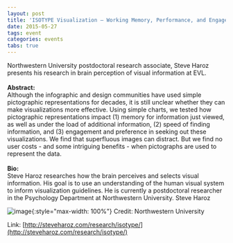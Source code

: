 ```yaml
---
layout: post
title: 'ISOTYPE Visualization – Working Memory, Performance, and Engagement with Pictographs (S. Haroz, Northwestern University)'
date: 2015-05-27
tags: event
categories: events
tabs: true
---
```


Northwestern University postdoctoral research associate, Steve Haroz presents his research in brain perception of visual information at EVL.<br><br>
<strong>Abstract:</strong><br>
Although the infographic and design communities have used simple pictographic representations for decades, it is still unclear whether they can make visualizations more effective.  Using simple charts, we tested how pictographic representations impact (1) memory for information just viewed, as well as under the load of additional information, (2) speed of finding information, and (3) engagement and preference in seeking out these visualizations.  We find that superfluous images can distract.  But we find no user costs - and some intriguing benefits - when pictographs are used to represent the data.<br><br>
<strong>Bio:</strong><br>
Steve Haroz researches how the brain perceives and selects visual information.  His goal is to use an understanding of the human visual system to inform visualization guidelines.  He is currently a postdoctoral researcher in the Psychology Department at Northwestern University.
Steve Haroz

![image](https://www.evl.uic.edu/output/originals/steve_haroz.jpg-srcw.jpg){:style="max-width: 100%"}
Credit: Northwestern University


Link: [http://steveharoz.com/research/isotype/](http://steveharoz.com/research/isotype/)
